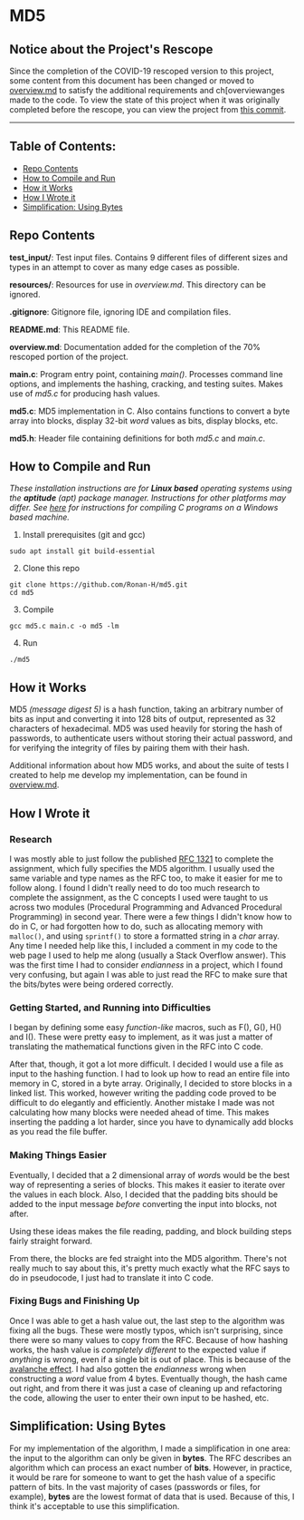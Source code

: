 # MD5

## Notice about the Project's Rescope
Since the completion of the COVID-19 rescoped version to this project, some content from this document has been changed or moved to [overview.md](overview.md) to satisfy the additional requirements and ch[overviewanges made to the code. To view the state of this project when it was originally completed before the rescope, you can view the project from [this commit](https://github.com/Ronan-H/md5/tree/529d4e4dd5e3a538c371f1900ecb9e99d03659eb).

---

## Table of Contents:
 * [Repo Contents](#repo-contents)
 * [How to Compile and Run](#how-to-compile-and-run)
 * [How it Works](#how-it-works)
 * [How I Wrote it](#how-i-wrote-it)
 * [Simplification: Using Bytes](#simplification-using-bytes)

## Repo Contents
**test_input/**: Test input files. Contains 9 different files of different sizes and types in an attempt to cover as many edge cases as possible.

**resources/**: Resources for use in *overview.md*. This directory can be ignored.

**.gitignore**: Gitignore file, ignoring IDE and compilation files.

**README.md**: This README file.

**overview.md**: Documentation added for the completion of the 70% rescoped portion of the project.

**main.c**: Program entry point, containing *main()*. Processes command line options, and implements the hashing, cracking, and testing suites. Makes use of *md5.c* for producing hash values.

**md5.c**: MD5 implementation in C. Also contains functions to convert a byte array into blocks, display 32-bit *word* values as bits, display blocks, etc.

**md5.h**: Header file containing definitions for both *md5.c* and *main.c*.

## How to Compile and Run

*These installation instructions are for **Linux based** operating systems using the **aptitude** (apt) package manager. Instructions for other platforms may differ. See [here](https://docs.microsoft.com/en-us/cpp/build/walkthrough-compile-a-c-program-on-the-command-line?view=vs-2019) for instructions for compiling C programs on a Windows based machine.*

1. Install prerequisites (git and gcc)
```shell
sudo apt install git build-essential
```

2. Clone this repo
```shell
git clone https://github.com/Ronan-H/md5.git
cd md5
```

3. Compile
```shell
gcc md5.c main.c -o md5 -lm
```

4. Run
```shell
./md5
```

## How it Works

MD5 *(message digest 5)* is a hash function, taking an arbitrary number of bits as input and converting it into 128 bits of output, represented as 32 characters of hexadecimal. MD5 was used heavily for storing the hash of passwords, to authenticate users without storing their actual password, and for verifying the integrity of files by pairing them with their hash.

Additional information about how MD5 works, and about the suite of tests I created to help me develop my implementation, can be found in [overview.md](overview.md).

## How I Wrote it

### Research
I was mostly able to just follow the published [RFC 1321](https://www.ietf.org/rfc/rfc1321.txt) to complete the assignment, which fully specifies the MD5 algorithm. I usually used the same variable and type names as the RFC too, to make it easier for me to follow along. I found I didn't really need to do too much research to complete the assignment, as the C concepts I used were taught to us across two modules (Procedural Programming and Advanced Procedural Programming) in second year. There were a few things I didn't know how to do in C, or had forgotten how to do, such as allocating memory with ```malloc()```, and using ```sprintf()``` to store a formatted string in a *char* array. Any time I needed help like this, I included a comment in my code to the web page I used to help me along (usually a Stack Overflow answer). This was the first time I had to consider *endianness* in a project, which I found very confusing, but again I was able to just read the RFC to make sure that the bits/bytes were being ordered correctly.

### Getting Started, and Running into Difficulties
I began by defining some easy *function-like* macros, such as F(), G(), H() and I(). These were pretty easy to implement, as it was just a matter of translating the mathematical functions given in the RFC into C code.

After that, though, it got a lot more difficult. I decided I would use a file as input to the hashing function. I had to look up how to read an entire file into memory in C, stored in a byte array. Originally, I decided to store blocks in a linked list. This worked, however writing the padding code proved to be difficult to do elegantly and efficiently. Another mistake I made was not calculating how many blocks were needed ahead of time. This makes inserting the padding a lot harder, since you have to dynamically add blocks as you read the file buffer.

### Making Things Easier
Eventually, I decided that a 2 dimensional array of *word*s would be the best way of representing a series of blocks. This makes it easier to iterate over the values in each block. Also, I decided that the padding bits should be added to the input message *before* converting the input into blocks, not after.

Using these ideas makes the file reading, padding, and block building steps fairly straight forward.

From there, the blocks are fed straight into the MD5 algorithm. There's not really much to say about this, it's pretty much exactly what the RFC says to do in pseudocode, I just had to translate it into C code.

### Fixing Bugs and Finishing Up
Once I was able to get a hash value out, the last step to the algorithm was fixing all the bugs. These were mostly typos, which isn't surprising, since there were so many values to copy from the RFC. Because of how hashing works, the hash value is *completely different* to the expected value if *anything* is wrong, even if a single bit is out of place. This is because of the [avalanche effect](https://en.wikipedia.org/wiki/Avalanche_effect). I had also gotten the *endianness* wrong when constructing a *word* value from 4 bytes. Eventually though, the hash came out right, and from there it was just a case of cleaning up and refactoring the code, allowing the user to enter their own input to be hashed, etc.

## Simplification: Using Bytes
For my implementation of the algorithm, I made a simplification in one area: the input to the algorithm can only be given in **bytes**. The RFC describes an algorithm which can process an exact number of **bits**. However, in practice, it would be rare for someone to want to get the hash value of a specific pattern of bits. In the vast majority of cases (passwords or files, for example), **bytes** are the lowest format of data that is used. Because of this, I think it's acceptable to use this simplification.
